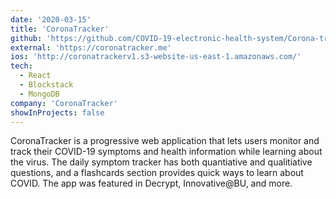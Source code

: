 ```yaml
---
date: '2020-03-15'
title: 'CoronaTracker'
github: 'https://github.com/COVID-19-electronic-health-system/Corona-tracker'
external: 'https://coronatracker.me'
ios: 'http://coronatrackerv1.s3-website-us-east-1.amazonaws.com/'
tech:
  - React
  - Blockstack
  - MongoDB
company: 'CoronaTracker'
showInProjects: false
---
```


CoronaTracker is a progressive web application that lets users monitor and track their COVID-19 symptoms and health information while learning about the virus. The daily symptom tracker has both quantiative and qualitiative questions, and a flashcards section provides quick ways to learn about COVID. The app was featured in Decrypt, Innovative@BU, and more.
